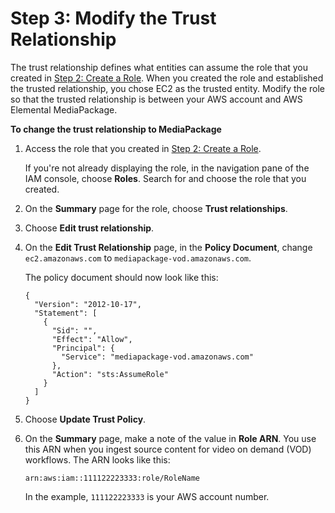 # Step 3: Modify the Trust Relationship<a name="setting-up-create-trust-rel-trust"></a>

The trust relationship defines what entities can assume the role that you created in [Step 2: Create a Role](setting-up-create-trust-rel-role.md)\. When you created the role and established the trusted relationship, you chose EC2 as the trusted entity\. Modify the role so that the trusted relationship is between your AWS account and AWS Elemental MediaPackage\.

**To change the trust relationship to MediaPackage**

1. Access the role that you created in [Step 2: Create a Role](setting-up-create-trust-rel-role.md)\. 

   If you're not already displaying the role, in the navigation pane of the IAM console, choose **Roles**\. Search for and choose the role that you created\.

1. On the **Summary** page for the role, choose **Trust relationships**\.

1. Choose **Edit trust relationship**\.

1. On the **Edit Trust Relationship** page, in the **Policy Document**, change `ec2.amazonaws.com` to `mediapackage-vod.amazonaws.com`\. 

   The policy document should now look like this: 

   ```
   {
     "Version": "2012-10-17",
     "Statement": [
       {
         "Sid": "",
         "Effect": "Allow",
         "Principal": {
           "Service": "mediapackage-vod.amazonaws.com"
         },
         "Action": "sts:AssumeRole"
       }
     ]
   }
   ```

1. Choose **Update Trust Policy**\.

1. On the **Summary** page, make a note of the value in **Role ARN**\. You use this ARN when you ingest source content for video on demand \(VOD\) workflows\. The ARN looks like this:

   `arn:aws:iam::111122223333:role/RoleName`

   In the example, `111122223333` is your AWS account number\. 